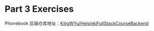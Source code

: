 # Part 3 Exercises

Phonebook 后端仓库地址：[KiligWYu/HelsinkiFullStackCourseBackend](https://github.com/KiligWYu/HelsinkiFullStackCourseBackend)

